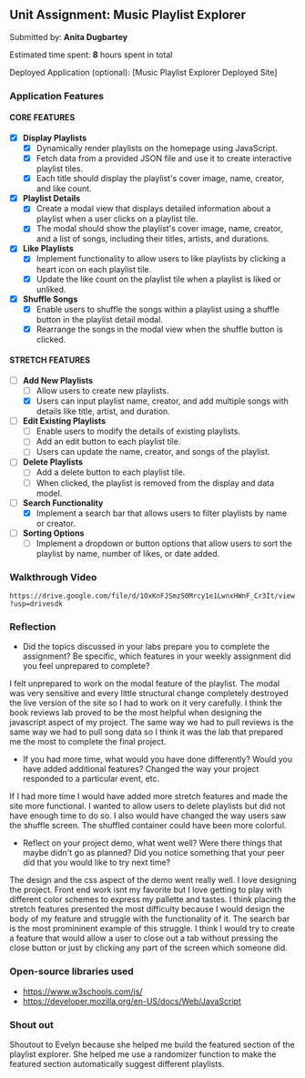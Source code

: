 ## Unit Assignment: Music Playlist Explorer

Submitted by: **Anita Dugbartey**

Estimated time spent: **8** hours spent in total

Deployed Application (optional): [Music Playlist Explorer Deployed Site]

### Application Features

#### CORE FEATURES

- [x] **Display Playlists**
  - [x] Dynamically render playlists on the homepage using JavaScript.
  - [x] Fetch data from a provided JSON file and use it to create interactive playlist tiles.
  - [x] Each title should display the playlist's cover image, name, creator, and like count.

- [x] **Playlist Details**
  - [x] Create a modal view that displays detailed information about a playlist when a user clicks on a playlist tile.
  - [x] The modal should show the playlist's cover image, name, creator, and a list of songs, including their titles, artists, and durations.

- [x] **Like Playlists**
  - [x] Implement functionality to allow users to like playlists by clicking a heart icon on each playlist tile.
  - [x] Update the like count on the playlist tile when a playlist is liked or unliked.

- [x] **Shuffle Songs**
  - [x] Enable users to shuffle the songs within a playlist using a shuffle button in the playlist detail modal.
  - [x] Rearrange the songs in the modal view when the shuffle button is clicked.

#### STRETCH FEATURES

- [ ] **Add New Playlists**
  - [ ] Allow users to create new playlists.
  - [x] Users can input playlist name, creator, and add multiple songs with details like title, artist, and duration.

- [ ] **Edit Existing Playlists**
  - [ ] Enable users to modify the details of existing playlists.
  - [ ] Add an edit button to each playlist tile.
  - [ ] Users can update the name, creator, and songs of the playlist.

- [ ] **Delete Playlists**
  - [ ] Add a delete button to each playlist tile.
  - [ ] When clicked, the playlist is removed from the display and data model.

- [ ] **Search Functionality**
  - [x] Implement a search bar that allows users to filter playlists by name or creator.

- [ ] **Sorting Options**
  - [ ] Implement a dropdown or button options that allow users to sort the playlist by name, number of likes, or date added.

### Walkthrough Video

`https://drive.google.com/file/d/1OxKnFJSmzS0Mrcy1e1LwnxHWnF_Cr3It/view?usp=drivesdk`

### Reflection

* Did the topics discussed in your labs prepare you to complete the assignment? Be specific, which features in your weekly assignment did you feel unprepared to complete?

 I felt unprepared to work on the modal feature of the playlist. The modal was very sensitive and every little structural change completely destroyed the live version of the site so I had to work on it very carefully. I think the book reviews lab proved to be the most helpful when designing the javascript aspect of my project. The same way we had to pull reviews is the same way we had to pull song data so I think it was the lab that prepared me the most to complete the final project.

* If you had more time, what would you have done differently? Would you have added additional features? Changed the way your project responded to a particular event, etc.
  
If I had more time I would have added more stretch features and made the site more functional. I wanted to allow users to delete playlists but did not have enough time to do so. I also would have changed the way users saw the shuffle screen. The shuffled container could have been more colorful.

* Reflect on your project demo, what went well? Were there things that maybe didn't go as planned? Did you notice something that your peer did that you would like to try next time?

The design and the css aspect of the demo went really well. I love designing the project. Front end work isnt my favorite but I love getting to play with different color schemes to express my pallette and tastes. I think placing the stretch features presented the most difficulty because I would design the body of my feature and struggle with the functionality of it. The search bar is the most promininent example of this struggle. I think I would try to create a feature that would allow a user to close out a tab without pressing the close button or just by clicking any part of the screen which someone did.

### Open-source libraries used

- https://www.w3schools.com/js/
- https://developer.mozilla.org/en-US/docs/Web/JavaScript

### Shout out

Shoutout to Evelyn because she helped me build the featured section of the playlist explorer. She helped me use a randomizer function to make the featured section automatically suggest different playlists.
